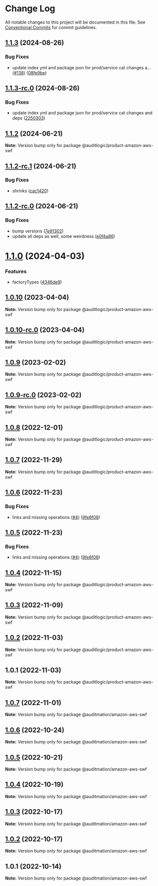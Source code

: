 # Change Log

All notable changes to this project will be documented in this file.
See [Conventional Commits](https://conventionalcommits.org) for commit guidelines.

## [1.1.3](https://github.com/auditlogic/product/compare/@auditlogic/product-amazon-aws-swf@1.1.2...@auditlogic/product-amazon-aws-swf@1.1.3) (2024-08-26)


### Bug Fixes

* update index yml and package json for prod/service cat changes a… ([#138](https://github.com/auditlogic/product/issues/138)) ([08fe9be](https://github.com/auditlogic/product/commit/08fe9beb1c8457462a19bc69caa02e6212d97e1a))





## [1.1.3-rc.0](https://github.com/auditlogic/product/compare/@auditlogic/product-amazon-aws-swf@1.1.2...@auditlogic/product-amazon-aws-swf@1.1.3-rc.0) (2024-08-26)


### Bug Fixes

* update index yml and package json for prod/service cat changes and deps ([2250303](https://github.com/auditlogic/product/commit/225030363a363608240135b7ebed386b28f01e4b))





## [1.1.2](https://github.com/auditlogic/product/compare/@auditlogic/product-amazon-aws-swf@1.1.2-rc.1...@auditlogic/product-amazon-aws-swf@1.1.2) (2024-06-21)

**Note:** Version bump only for package @auditlogic/product-amazon-aws-swf





## [1.1.2-rc.1](https://github.com/auditlogic/product/compare/@auditlogic/product-amazon-aws-swf@1.1.2-rc.0...@auditlogic/product-amazon-aws-swf@1.1.2-rc.1) (2024-06-21)


### Bug Fixes

* shrinks ([cac1420](https://github.com/auditlogic/product/commit/cac14200fefcd8183ab69fe89a47bd3f70f563e9))





## [1.1.2-rc.0](https://github.com/auditlogic/product/compare/@auditlogic/product-amazon-aws-swf@1.1.0...@auditlogic/product-amazon-aws-swf@1.1.2-rc.0) (2024-06-21)


### Bug Fixes

* bump versions ([7e91302](https://github.com/auditlogic/product/commit/7e913023b8b312150ed7762c32fbbe616be71de5))
* update all deps as well, some weirdness ([e0f4a86](https://github.com/auditlogic/product/commit/e0f4a864714e2d3de6bbf3da014d5312fe53be2f))





# [1.1.0](https://github.com/auditlogic/product/compare/@auditlogic/product-amazon-aws-swf@1.0.10...@auditlogic/product-amazon-aws-swf@1.1.0) (2024-04-03)


### Features

* factoryTypes ([4346de9](https://github.com/auditlogic/product/commit/4346de92693aee892fccf725338ffc7b80ab182b))





## [1.0.10](https://github.com/auditlogic/product/compare/@auditlogic/product-amazon-aws-swf@1.0.9...@auditlogic/product-amazon-aws-swf@1.0.10) (2023-04-04)

**Note:** Version bump only for package @auditlogic/product-amazon-aws-swf





## [1.0.10-rc.0](https://github.com/auditlogic/product/compare/@auditlogic/product-amazon-aws-swf@1.0.9...@auditlogic/product-amazon-aws-swf@1.0.10-rc.0) (2023-04-04)

**Note:** Version bump only for package @auditlogic/product-amazon-aws-swf





## [1.0.9](https://github.com/auditlogic/product/compare/@auditlogic/product-amazon-aws-swf@1.0.8...@auditlogic/product-amazon-aws-swf@1.0.9) (2023-02-02)

**Note:** Version bump only for package @auditlogic/product-amazon-aws-swf





## [1.0.9-rc.0](https://github.com/auditlogic/product/compare/@auditlogic/product-amazon-aws-swf@1.0.8...@auditlogic/product-amazon-aws-swf@1.0.9-rc.0) (2023-02-02)

**Note:** Version bump only for package @auditlogic/product-amazon-aws-swf





## [1.0.8](https://github.com/auditlogic/product/compare/@auditlogic/product-amazon-aws-swf@1.0.7...@auditlogic/product-amazon-aws-swf@1.0.8) (2022-12-01)

**Note:** Version bump only for package @auditlogic/product-amazon-aws-swf





## [1.0.7](https://github.com/auditlogic/product/compare/@auditlogic/product-amazon-aws-swf@1.0.6...@auditlogic/product-amazon-aws-swf@1.0.7) (2022-11-29)

**Note:** Version bump only for package @auditlogic/product-amazon-aws-swf





## [1.0.6](https://github.com/auditlogic/product/compare/@auditlogic/product-amazon-aws-swf@1.0.4...@auditlogic/product-amazon-aws-swf@1.0.6) (2022-11-23)


### Bug Fixes

* links and missing operations ([#4](https://github.com/auditlogic/product/issues/4)) ([9fe8f08](https://github.com/auditlogic/product/commit/9fe8f08fe7c57fdb79f991ac35bd6ac2e7dcad38))





## [1.0.5](https://github.com/auditlogic/product/compare/@auditlogic/product-amazon-aws-swf@1.0.4...@auditlogic/product-amazon-aws-swf@1.0.5) (2022-11-23)


### Bug Fixes

* links and missing operations ([#4](https://github.com/auditlogic/product/issues/4)) ([9fe8f08](https://github.com/auditlogic/product/commit/9fe8f08fe7c57fdb79f991ac35bd6ac2e7dcad38))





## [1.0.4](https://github.com/auditlogic/product/compare/@auditlogic/product-amazon-aws-swf@1.0.3...@auditlogic/product-amazon-aws-swf@1.0.4) (2022-11-15)

**Note:** Version bump only for package @auditlogic/product-amazon-aws-swf





## [1.0.3](https://github.com/auditlogic/product/compare/@auditlogic/product-amazon-aws-swf@1.0.2...@auditlogic/product-amazon-aws-swf@1.0.3) (2022-11-09)

**Note:** Version bump only for package @auditlogic/product-amazon-aws-swf





## [1.0.2](https://github.com/auditlogic/product/compare/@auditlogic/product-amazon-aws-swf@1.0.1...@auditlogic/product-amazon-aws-swf@1.0.2) (2022-11-03)

**Note:** Version bump only for package @auditlogic/product-amazon-aws-swf





## 1.0.1 (2022-11-03)

**Note:** Version bump only for package @auditlogic/product-amazon-aws-swf





## [1.0.7](https://github.com/auditmation/store-content/compare/@auditmation/amazon-aws-swf@1.0.6...@auditmation/amazon-aws-swf@1.0.7) (2022-11-01)

**Note:** Version bump only for package @auditmation/amazon-aws-swf





## [1.0.6](https://github.com/auditmation/store-content/compare/@auditmation/amazon-aws-swf@1.0.5...@auditmation/amazon-aws-swf@1.0.6) (2022-10-24)

**Note:** Version bump only for package @auditmation/amazon-aws-swf





## [1.0.5](https://github.com/auditmation/store-content/compare/@auditmation/amazon-aws-swf@1.0.4...@auditmation/amazon-aws-swf@1.0.5) (2022-10-21)

**Note:** Version bump only for package @auditmation/amazon-aws-swf





## [1.0.4](https://github.com/auditmation/store-content/compare/@auditmation/amazon-aws-swf@1.0.3...@auditmation/amazon-aws-swf@1.0.4) (2022-10-19)

**Note:** Version bump only for package @auditmation/amazon-aws-swf





## [1.0.3](https://github.com/auditmation/store-content/compare/@auditmation/amazon-aws-swf@1.0.2...@auditmation/amazon-aws-swf@1.0.3) (2022-10-17)

**Note:** Version bump only for package @auditmation/amazon-aws-swf





## [1.0.2](https://github.com/auditmation/store-content/compare/@auditmation/amazon-aws-swf@1.0.1...@auditmation/amazon-aws-swf@1.0.2) (2022-10-17)

**Note:** Version bump only for package @auditmation/amazon-aws-swf





## 1.0.1 (2022-10-14)

**Note:** Version bump only for package @auditmation/amazon-aws-swf
